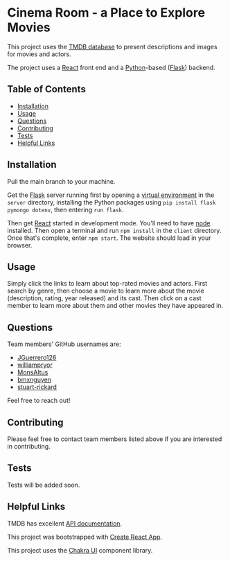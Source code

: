 # Cinema Room - a Place to Explore Movies

This project uses the [TMDB database](https://themoviedb.org) to present descriptions and images for movies and actors.

The project uses a [React](https://reactjs.org/docs/create-a-new-react-app.html) front end and a [Python](https://www.python.org/)-based ([Flask](https://palletsprojects.com/p/flask/)) backend.

## Table of Contents

- [Installation](#installation)
- [Usage](#usage)
- [Questions](#questions)
- [Contributing](#contributing)
- [Tests](#tests)
- [Helpful Links](#helpful-links)

## Installation

Pull the main branch to your machine.

Get the [Flask](https://palletsprojects.com/p/flask/) server running first by opening a [virtual environment](https://realpython.com/python-virtual-environments-a-primer/) in the `server` directory, installing the Python packages using `pip install flask pymongo dotenv`, then entering `run flask`.

Then get [React](https://reactjs.org/docs/create-a-new-react-app.html) started in development mode. You'll need to have [node](https://nodejs.org/en/) installed. Then open a terminal and run `npm install` in the `client` directory. Once that's complete, enter `npm start`. The website should load in your browser.

## Usage

Simply click the links to learn about top-rated movies and actors. First search by genre, then choose a movie to learn more about the movie (description, rating, year released) and its cast. Then click on a cast member to learn more about them and other movies they have appeared in.

## Questions

Team members' GitHub usernames are:

- [JGuerrero126](https://github.com/JGuerrero126)
- [williampryor](https://github.com/williampryor)
- [MonsAltus](https://github.com/MonsAltus)
- [bmxnguyen](https://github.com/bmxnguyen)
- [stuart-rickard](https://github.com/stuart-rickard)

Feel free to reach out!

## Contributing

Please feel free to contact team members listed above if you are interested in contributing.

## Tests

Tests will be added soon.

## Helpful Links

TMDB has excellent [API documentation](https://developers.themoviedb.org/3/getting-started/introduction).

This project was bootstrapped with [Create React App](https://github.com/facebook/create-react-app).

This project uses the [Chakra UI](https://chakra-ui.com/) component library.
